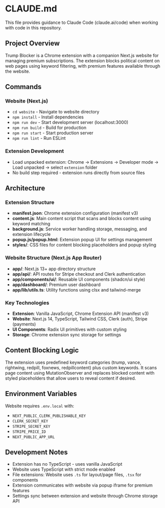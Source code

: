 # CLAUDE.md

This file provides guidance to Claude Code (claude.ai/code) when working with code in this repository.

## Project Overview

Trump Blocker is a Chrome extension with a companion Next.js website for managing premium subscriptions. The extension blocks political content on web pages using keyword filtering, with premium features available through the website.

## Commands

### Website (Next.js)
- `cd website` - Navigate to website directory
- `npm install` - Install dependencies
- `npm run dev` - Start development server (localhost:3000)
- `npm run build` - Build for production
- `npm run start` - Start production server
- `npm run lint` - Run ESLint

### Extension Development
- Load unpacked extension: Chrome → Extensions → Developer mode → Load unpacked → select `extension` folder
- No build step required - extension runs directly from source files

## Architecture

### Extension Structure
- **manifest.json**: Chrome extension configuration (manifest v3)
- **content.js**: Main content script that scans and blocks content using keyword matching
- **background.js**: Service worker handling storage, messaging, and extension lifecycle
- **popup.js/popup.html**: Extension popup UI for settings management
- **styles/**: CSS files for content blocking placeholders and popup styling

### Website Structure (Next.js App Router)
- **app/**: Next.js 13+ app directory structure
- **app/api/**: API routes for Stripe checkout and Clerk authentication
- **app/components/ui/**: Reusable UI components (shadcn/ui style)
- **app/dashboard/**: Premium user dashboard
- **app/lib/utils.ts**: Utility functions using clsx and tailwind-merge

### Key Technologies
- **Extension**: Vanilla JavaScript, Chrome Extension API (manifest v3)
- **Website**: Next.js 14, TypeScript, Tailwind CSS, Clerk (auth), Stripe (payments)
- **UI Components**: Radix UI primitives with custom styling
- **Storage**: Chrome extension sync storage for settings

## Content Blocking Logic

The extension uses predefined keyword categories (trump, vance, rightwing, redpill, foxnews, redpillcontent) plus custom keywords. It scans page content using MutationObserver and replaces blocked content with styled placeholders that allow users to reveal content if desired.

## Environment Variables

Website requires `.env.local` with:
- `NEXT_PUBLIC_CLERK_PUBLISHABLE_KEY`
- `CLERK_SECRET_KEY`
- `STRIPE_SECRET_KEY`
- `STRIPE_PRICE_ID`
- `NEXT_PUBLIC_APP_URL`

## Development Notes

- Extension has no TypeScript - uses vanilla JavaScript
- Website uses TypeScript with strict mode enabled
- File extensions: Website uses `.ts` for layout/page files, `.tsx` for components
- Extension communicates with website via popup iframe for premium features
- Settings sync between extension and website through Chrome storage API